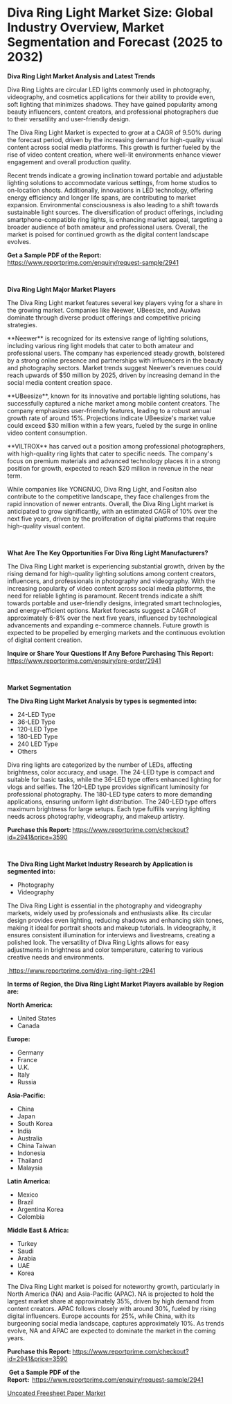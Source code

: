 <p><h1>Diva Ring Light Market Size: Global Industry Overview, Market Segmentation and Forecast (2025 to 2032)</h1></p><p><strong>Diva Ring Light Market Analysis and Latest Trends</strong></p>
<p><p>Diva Ring Lights are circular LED lights commonly used in photography, videography, and cosmetics applications for their ability to provide even, soft lighting that minimizes shadows. They have gained popularity among beauty influencers, content creators, and professional photographers due to their versatility and user-friendly design. </p><p>The Diva Ring Light Market is expected to grow at a CAGR of 9.50% during the forecast period, driven by the increasing demand for high-quality visual content across social media platforms. This growth is further fueled by the rise of video content creation, where well-lit environments enhance viewer engagement and overall production quality. </p><p>Recent trends indicate a growing inclination toward portable and adjustable lighting solutions to accommodate various settings, from home studios to on-location shoots. Additionally, innovations in LED technology, offering energy efficiency and longer life spans, are contributing to market expansion. Environmental consciousness is also leading to a shift towards sustainable light sources. The diversification of product offerings, including smartphone-compatible ring lights, is enhancing market appeal, targeting a broader audience of both amateur and professional users. Overall, the market is poised for continued growth as the digital content landscape evolves.</p></p>
<p><strong>Get a Sample PDF of the Report:&nbsp;</strong> <a href="https://www.reportprime.com/enquiry/request-sample/2941?utm_campaign=2468&utm_medium=2&utm_source=Github&utm_content=ia&utm_term=18032025&utm_id=diva-ring-light">https://www.reportprime.com/enquiry/request-sample/2941</a></p>
<p>&nbsp;</p>
<p><strong>Diva Ring Light Major Market Players</strong></p>
<p><p>The Diva Ring Light market features several key players vying for a share in the growing market. Companies like Neewer, UBeesize, and Auxiwa dominate through diverse product offerings and competitive pricing strategies. </p><p>**Neewer** is recognized for its extensive range of lighting solutions, including various ring light models that cater to both amateur and professional users. The company has experienced steady growth, bolstered by a strong online presence and partnerships with influencers in the beauty and photography sectors. Market trends suggest Neewer's revenues could reach upwards of $50 million by 2025, driven by increasing demand in the social media content creation space.</p><p>**UBeesize**, known for its innovative and portable lighting solutions, has successfully captured a niche market among mobile content creators. The company emphasizes user-friendly features, leading to a robust annual growth rate of around 15%. Projections indicate UBeesize's market value could exceed $30 million within a few years, fueled by the surge in online video content consumption.</p><p>**VILTROX** has carved out a position among professional photographers, with high-quality ring lights that cater to specific needs. The company's focus on premium materials and advanced technology places it in a strong position for growth, expected to reach $20 million in revenue in the near term.</p><p>While companies like YONGNUO, Diva Ring Light, and Fositan also contribute to the competitive landscape, they face challenges from the rapid innovation of newer entrants. Overall, the Diva Ring Light market is anticipated to grow significantly, with an estimated CAGR of 10% over the next five years, driven by the proliferation of digital platforms that require high-quality visual content.</p></p>
<p>&nbsp;</p>
<p><strong>What Are The Key Opportunities For Diva Ring Light Manufacturers?</strong></p>
<p><p>The Diva Ring Light market is experiencing substantial growth, driven by the rising demand for high-quality lighting solutions among content creators, influencers, and professionals in photography and videography. With the increasing popularity of video content across social media platforms, the need for reliable lighting is paramount. Recent trends indicate a shift towards portable and user-friendly designs, integrated smart technologies, and energy-efficient options. Market forecasts suggest a CAGR of approximately 6-8% over the next five years, influenced by technological advancements and expanding e-commerce channels. Future growth is expected to be propelled by emerging markets and the continuous evolution of digital content creation.</p></p>
<p><strong>Inquire or Share Your Questions If Any Before Purchasing This Report:</strong> <a href="https://www.reportprime.com/enquiry/pre-order/2941?utm_campaign=2468&utm_medium=2&utm_source=Github&utm_content=ia&utm_term=18032025&utm_id=diva-ring-light">https://www.reportprime.com/enquiry/pre-order/2941</a></p>
<p>&nbsp;</p>
<p><strong>Market Segmentation</strong></p>
<p><strong>The Diva Ring Light Market Analysis by types is segmented into:</strong></p>
<p><ul><li>24-LED Type</li><li>36-LED Type</li><li>120-LED Type</li><li>180-LED Type</li><li>240 LED Type</li><li>Others</li></ul></p>
<p><p>Diva ring lights are categorized by the number of LEDs, affecting brightness, color accuracy, and usage. The 24-LED type is compact and suitable for basic tasks, while the 36-LED type offers enhanced lighting for vlogs and selfies. The 120-LED type provides significant luminosity for professional photography. The 180-LED type caters to more demanding applications, ensuring uniform light distribution. The 240-LED type offers maximum brightness for large setups. Each type fulfills varying lighting needs across photography, videography, and makeup artistry.</p></p>
<p><strong>Purchase this Report:&nbsp;</strong><a href="https://www.reportprime.com/checkout?id=2941&price=3590&utm_campaign=2468&utm_medium=2&utm_source=Github&utm_content=ia&utm_term=18032025&utm_id=diva-ring-light">https://www.reportprime.com/checkout?id=2941&price=3590</a></p>
<p>&nbsp;</p>
<p><strong>The Diva Ring Light Market Industry Research by Application is segmented into:</strong></p>
<p><ul><li>Photography</li><li>Videography</li></ul></p>
<p><p>The Diva Ring Light is essential in the photography and videography markets, widely used by professionals and enthusiasts alike. Its circular design provides even lighting, reducing shadows and enhancing skin tones, making it ideal for portrait shoots and makeup tutorials. In videography, it ensures consistent illumination for interviews and livestreams, creating a polished look. The versatility of Diva Ring Lights allows for easy adjustments in brightness and color temperature, catering to various creative needs and environments.</p></p>
<p><a href="https://www.reportprime.com/diva-ring-light-r2941?utm_campaign=2468&utm_medium=2&utm_source=Github&utm_content=ia&utm_term=18032025&utm_id=diva-ring-light">&nbsp;https://www.reportprime.com/diva-ring-light-r2941</a></p>
<p><strong>In terms of Region, the Diva Ring Light Market Players available by Region are:</strong></p>
<p>
    <p> <strong> North America: </strong>
        <ul>
            <li>United States</li>
            <li>Canada</li>
        </ul>
        </p> 
    <p> <strong> Europe: </strong>
        <ul>
            <li>Germany</li>
            <li>France</li>
            <li>U.K.</li>
            <li>Italy</li>
            <li>Russia</li>
        </ul>
        </p> 
    <p> <strong> Asia-Pacific: </strong>
        <ul>
            <li>China</li>
            <li>Japan</li>
            <li>South Korea</li>
            <li>India</li>
            <li>Australia</li>
            <li>China Taiwan</li>
            <li>Indonesia</li>
            <li>Thailand</li>
            <li>Malaysia</li>
        </ul>
        </p> 
    <p> <strong> Latin America: </strong>
        <ul>
            <li>Mexico</li>
            <li>Brazil</li>
            <li>Argentina Korea</li>
            <li>Colombia</li>
        </ul>
        </p> 
    <p> <strong> Middle East & Africa: </strong>
        <ul>
            <li>Turkey</li>
            <li>Saudi</li>
            <li>Arabia</li>
            <li>UAE</li>
            <li>Korea</li>
        </ul>
    </p>
    </p>
<p><p>The Diva Ring Light market is poised for noteworthy growth, particularly in North America (NA) and Asia-Pacific (APAC). NA is projected to hold the largest market share at approximately 35%, driven by high demand from content creators. APAC follows closely with around 30%, fueled by rising digital influencers. Europe accounts for 25%, while China, with its burgeoning social media landscape, captures approximately 10%. As trends evolve, NA and APAC are expected to dominate the market in the coming years.</p></p>
<p><strong>Purchase this Report: </strong><a href="https://www.reportprime.com/checkout?id=2941&price=3590&utm_campaign=2468&utm_medium=2&utm_source=Github&utm_content=ia&utm_term=18032025&utm_id=diva-ring-light">https://www.reportprime.com/checkout?id=2941&price=3590</a></p>
<p>&nbsp;<strong>Get a Sample PDF of the Report:&nbsp;&nbsp;</strong><a href="https://www.reportprime.com/enquiry/request-sample/2941?utm_campaign=2468&utm_medium=2&utm_source=Github&utm_content=ia&utm_term=18032025&utm_id=diva-ring-light">https://www.reportprime.com/enquiry/request-sample/2941</a></p>
<p><strong></strong></p>
<p><p><a href="https://github.com/leopardmicheal7019/Market-Research-Report-List-1/blob/main/uncoated-freesheet-paper-market.md?utm_campaign=2468&utm_medium=2&utm_source=Github&utm_content=ia&utm_term=18032025&utm_id=diva-ring-light">Uncoated Freesheet Paper Market</a></p></p>